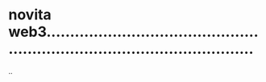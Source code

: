 # novita web3.................................................................................................
..
